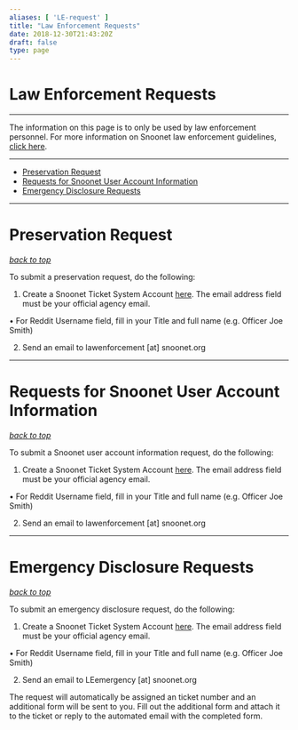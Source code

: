 ```yaml
---
aliases: [ 'LE-request' ]
title: "Law Enforcement Requests"
date: 2018-12-30T21:43:20Z
draft: false
type: page
---
```


# <a name="top">Law Enforcement Requests</a>

---
The information on this page is to only be used by law enforcement personnel.  For more information on Snoonet law enforcement guidelines, [click here](/le-guidelines).

---
* [Preservation Request](#preserve)
* [Requests for Snoonet User Account Information](#user-information)
* [Emergency Disclosure Requests](#emergency-request)

---
# <a name="preserve">Preservation Request</a>
*[back to top](#top)*

To submit a preservation request, do the following:

1) Create a Snoonet Ticket System Account [here](https://support.snoonet.org/account.php?do=create). The email address field must be your official agency email.

•  For Reddit Username field, fill in your Title and full name (e.g. Officer Joe Smith)

2) Send an email to lawenforcement [at] snoonet.org
---
# <a name="user-information">Requests for Snoonet User Account Information</a>
*[back to top](#top)*

To submit a Snoonet user account information request, do the following:

1) Create a Snoonet Ticket System Account [here](https://support.snoonet.org/account.php?do=create).  The email address field must be your official agency email.

• For Reddit Username field, fill in your Title and full name (e.g. Officer Joe Smith)

2) Send an email to lawenforcement [at] snoonet.org

---
# <a name="emergency-request">Emergency Disclosure Requests</a>
*[back to top](#top)*

To submit an emergency disclosure request, do the following:

1) Create a Snoonet Ticket System Account [here](https://support.snoonet.org/account.php?do=create).  The email address field must be your official agency email.

• For Reddit Username field, fill in your Title and full name (e.g. Officer Joe Smith)

2) Send an email to LEemergency [at] snoonet.org

The request will automatically be assigned an ticket number and an additional form will be sent to you.  Fill out the additional form and attach it to the ticket or reply to the automated email with the completed form.
